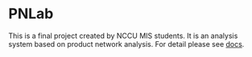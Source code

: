 # PNLab

This is a final project created by NCCU MIS students. It is an analysis system based on product network analysis.
For detail please see [docs](https://github.com/capy-pl/pnlab/tree/dev/docs).

